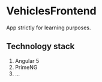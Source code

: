 # VehiclesFrontend
App strictly for learning purposes. 

## Technology stack
1. Angular 5 
2. PrimeNG
3. ...